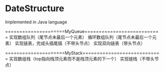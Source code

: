 # DateStructure
Implemented in Java language


=====================MyQueue===========================
实现数组队列（尾节点未最后一个元素）
循环数组队列（尾节点未最后一个元素）
实现链表，完成头插尾插（不带头节点）
实现双向链表（带头节点）


=====================MyStack============================
实现数组栈（top指向栈顶元素而不是栈顶元素的下一个）
实现链栈（不带头节点）
